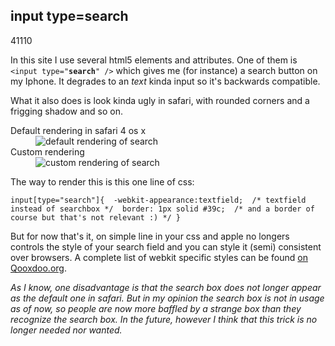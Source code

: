 <article><h2>input type=search</h2><time><span class="day">4</span><span class="month">1</span><span class="year">110</span></time><p>In this site I use several html5 elements and attributes. One of them is <code>&#60;input type="<strong>search</strong>" /&#62;</code> which gives me (for instance) a search button on my Iphone. It degrades to an <em>text</em> kinda input so it's backwards compatible.</p><p>What it also does is look kinda ugly in safari, with rounded corners and a frigging shadow and so on.</p><dl class="images"><dt>Default rendering in safari 4 os x</dt><dd><img src="http://wnas.nl/files/input-search/default-search.png" alt="default rendering of search" /></dd><dt>Custom rendering</dt><dd><img src="http://wnas.nl/files/input-search/custom-search.png" alt="custom rendering of search" /></dd></dl><p> The way to render this is this one line of css:</p><pre><code>input[type="search"]{  -webkit-appearance:textfield;  /* textfield instead of searchbox */  border: 1px solid #39c;  /* and a border of course but that's not relevant :) */ }</code></pre> <p>But for now that's it, on simple line in your css and apple no longers controls the style of your search field and you can style it (semi) consistent over browsers. A complete list of webkit specific styles can be found <a href="http://qooxdoo.org/documentation/general/webkit_css_styles">on Qooxdoo.org</a>.</p><p><em>As I know, one disadvantage is that the search box does not longer appear as the default one in safari. But in my opinion the search box is not in usage as of now, so people are now more baffled by a strange box than they recognize the search box. In the future, however I think that this trick is no longer needed nor wanted.</em></p></article>
